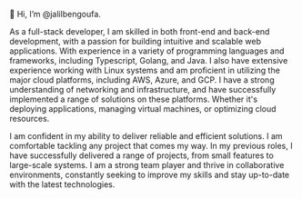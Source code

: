 👋 Hi, I’m @jalilbengoufa.

As a full-stack developer, I am skilled in both front-end and back-end development, with a passion for building intuitive and scalable web applications. With experience in a variety of programming languages and frameworks, including Typescript, Golang, and Java. I also have extensive experience working with Linux systems and am proficient in utilizing the major cloud platforms, including AWS, Azure, and GCP. I have a strong understanding of networking and infrastructure, and have successfully implemented a range of solutions on these platforms. Whether it's deploying applications, managing virtual machines, or optimizing cloud resources.

I am confident in my ability to deliver reliable and efficient solutions. I am comfortable tackling any project that comes my way. In my previous roles, I have successfully delivered a range of projects, from small features to large-scale systems. I am a strong team player and thrive in collaborative environments, constantly seeking to improve my skills and stay up-to-date with the latest technologies.
